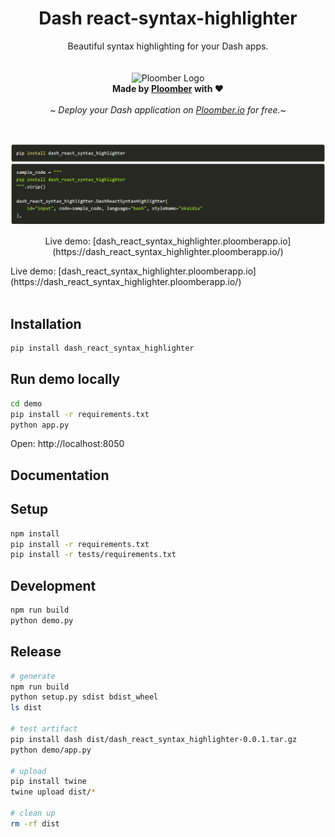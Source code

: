 <p align="center">
	<h1 align="center"><b>Dash react-syntax-highlighter</b></h1>
	<p align="center">
		Beautiful syntax highlighting for your Dash apps.
    <br />
    <br />
    <br />
    <img width="50" height="50" src="https://avatars.githubusercontent.com/u/60114551?s=200&v=4" alt="Ploomber Logo"> 
    <br />
    <b>  Made by <a href="https://ploomber.io">Ploomber</a> with ❤️</b>
    <br />
    <br />
    <i>~ Deploy your Dash application on <a href="https://ploomber.io">Ploomber.io</a> for free.~</i>
    <br />
  </p>
</p>
<br/>



![installation](./demo/demo.png)


<p align="center">Live demo: [dash_react_syntax_highlighter.ploomberapp.io](https://dash_react_syntax_highlighter.ploomberapp.io/)</p>
Live demo: [dash_react_syntax_highlighter.ploomberapp.io](https://dash_react_syntax_highlighter.ploomberapp.io/)

<br />
<br />

## Installation

```sh
pip install dash_react_syntax_highlighter
```

## Run demo locally

```sh
cd demo
pip install -r requirements.txt
python app.py
```

Open: http://localhost:8050


## Documentation


## Setup

```sh
npm install
pip install -r requirements.txt
pip install -r tests/requirements.txt
```

## Development

```sh
npm run build
python demo.py
```


## Release

```sh
# generate
npm run build
python setup.py sdist bdist_wheel
ls dist

# test artifact
pip install dash dist/dash_react_syntax_highlighter-0.0.1.tar.gz
python demo/app.py

# upload
pip install twine
twine upload dist/*

# clean up
rm -rf dist
```
